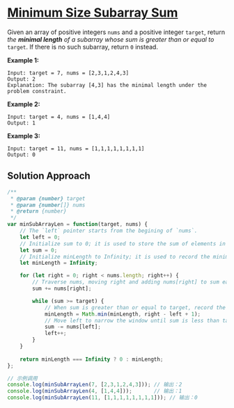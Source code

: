 # [Minimum Size Subarray Sum](https://leetcode.cn/problems/minimum-size-subarray-sum/)

Given an array of positive integers `nums` and a positive integer `target`, return *the **minimal length** of a* *subarray* *whose sum is greater than or equal to* `target`. If there is no such subarray, return `0` instead.



**Example 1:**

```
Input: target = 7, nums = [2,3,1,2,4,3]
Output: 2
Explanation: The subarray [4,3] has the minimal length under the problem constraint.
```

**Example 2:**

```
Input: target = 4, nums = [1,4,4]
Output: 1
```

**Example 3:**

```
Input: target = 11, nums = [1,1,1,1,1,1,1,1]
Output: 0
```

 ## Solution Approach

```js
/**
 * @param {number} target
 * @param {number[]} nums
 * @return {number}
 */
var minSubArrayLen = function(target, nums) {
    // The `left` pointer starts from the begining of `nums`.
    let left = 0;
    // Initialize sum to 0; it is used to store the sum of elements in the current window.
    let sum = 0;
    // Initialize minLength to Infinity; it is used to record the minimum subarray length.
    let minLength = Infinity;

    for (let right = 0; right < nums.length; right++) {
        // Traverse nums, moving right and adding nums[right] to sum each time.
        sum += nums[right];

        while (sum >= target) {
            // When sum is greater than or equal to target, record the length of the current window.
            minLength = Math.min(minLength, right - left + 1);
            // Move left to narrow the window until sum is less than target.
            sum -= nums[left];
            left++;
        }
    }
	
    return minLength === Infinity ? 0 : minLength;
};

// 示例调用
console.log(minSubArrayLen(7, [2,3,1,2,4,3])); // 输出：2
console.log(minSubArrayLen(4, [1,4,4]));       // 输出：1
console.log(minSubArrayLen(11, [1,1,1,1,1,1,1,1])); // 输出：0
```

